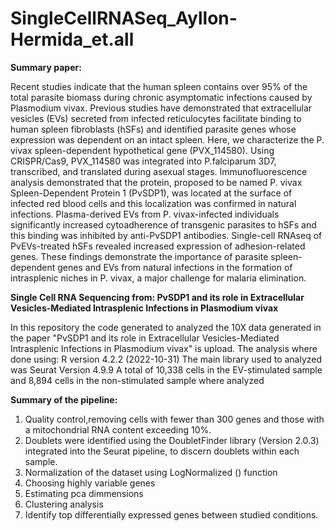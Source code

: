 # SingleCellRNASeq_Ayllon-Hermida_et.all

**Summary paper:** 

Recent studies indicate that the human spleen contains over 95% of the total parasite biomass during chronic asymptomatic infections caused by Plasmodium vivax. Previous studies have demonstrated that extracellular vesicles (EVs) secreted from infected reticulocytes facilitate binding to human spleen fibroblasts (hSFs) and identified parasite genes whose expression was dependent on an intact spleen. Here, we characterize the P. vivax spleen-dependent hypothetical gene (PVX_114580).
Using CRISPR/Cas9, PVX_114580 was integrated into P.falciparum 3D7, transcribed, and translated during asexual stages. Immunofluorescence analysis demonstrated that the protein, proposed to be named P. vivax Spleen-Dependent Protein 1
(PvSDP1), was located at the surface of infected red blood cells and this localization was confirmed in natural infections. Plasma-derived EVs from P. vivax-infected individuals significantly increased cytoadherence of transgenic parasites to hSFs and this binding was inhibited by anti-PvSDP1 antibodies. Single-cell RNAseq of PvEVs-treated hSFs revealed increased expression of adhesion-related genes. These findings demonstrate the importance of parasite spleen-dependent genes and EVs from natural infections in the formation of intrasplenic niches in P. vivax, a major challenge for malaria elimination.

**Single Cell RNA Sequencing from: PvSDP1 and its role in Extracellular Vesicles-Mediated Intrasplenic Infections in Plasmodium vivax**

In this repository the code generated to analyzed the 10X data generated in the paper "PvSDP1 and its role in Extracellular Vesicles-Mediated Intrasplenic Infections in Plasmodium vivax" is upload. 
The analysis where done using: R version 4.2.2 (2022-10-31)
The main library used to analyzed was Seurat Version 4.9.9
A total of 10,338 cells in the EV-stimulated sample and 8,894 cells in the non-stimulated sample where analyzed

**Summary of the pipeline:**
1. Quality control,removing cells with fewer than 300 genes and those with a mitochondrial RNA content exceeding 10%.
2. Doublets were identified using the DoubletFinder library (Version 2.0.3) integrated into the Seurat pipeline, to discern doublets within each sample.
3. Normalization of the dataset using LogNormalized () function
4. Choosing highly variable genes
5. Estimating pca dimmensions
6. Clustering analysis
7. Identify top differentially expressed genes between studied conditions. 
